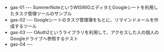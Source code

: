 
* gas-01 --- SummerNoteというWISWIGエディタとGoogleシートを利用したタスク管理ツールのサンプル
* gas-02 --- Googleシートのタスク管理簿をもとに、リマインドメールを作成するツール
* gas-03 --- OAuth2というライブラリを利用して、アクセスした人の個人のGoogleドライブへ参照するテスト
* gas-04 --- 
